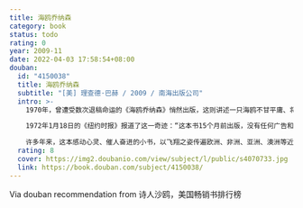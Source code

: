 ```yaml
---
title: 海鸥乔纳森
category: book
status: todo
rating: 0
year: 2009-11
date: 2022-04-03 17:58:54+08:00
douban:
  id: "4150038"
  title: 海鸥乔纳森
  subtitle: "[美] 理查德·巴赫 / 2009 / 南海出版公司"
  intro: >-
    1970年，曾遭受数次退稿命运的《海鸥乔纳森》悄然出版，这则讲述一只海鸥不甘平庸、将学习飞翔视为终生快乐的寓言，逐渐在越来越多的人中间传播，并迅速登上《纽约时报》《出版家周刊》以及各大书店畅销书排行榜第一名，无数美国读者为乔纳森的故事痴迷、感动、振奋。

    1972年1月18日的《纽约时报》报道了这一奇迹：“这本书15个月前出版，没有任何广告和宣传，如今却成为全美国最畅销的书，它就是《海鸥乔纳森》。”至1975年，销量超过905万册，首次打破《飘》的所有销售纪录，创造了美国百年销售新纪录！1992年，全球销量超过4000万册……直至今日，仍在世界各地不断重版。

    许多年来，这本感动心灵、催人奋进的小书，以飞翔之姿传遍欧洲、非洲、亚洲、澳洲等近50个国家和地区，以形形色色的语言讲述同一个“飞翔的梦想”。
  rating: 8
  cover: https://img2.doubanio.com/view/subject/l/public/s4070733.jpg
  link: https://book.douban.com/subject/4150038/
---
```


Via douban recommendation from 诗人沙鸥，美国畅销书排行榜
